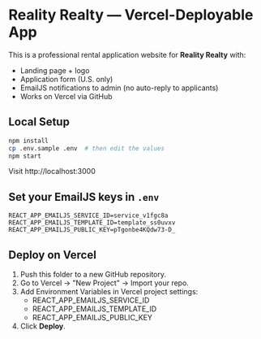 
# Reality Realty — Vercel-Deployable App

This is a professional rental application website for **Reality Realty** with:
- Landing page + logo
- Application form (U.S. only)
- EmailJS notifications to admin (no auto-reply to applicants)
- Works on Vercel via GitHub

## Local Setup
```bash
npm install
cp .env.sample .env  # then edit the values
npm start
```
Visit http://localhost:3000

## Set your EmailJS keys in `.env`
```
REACT_APP_EMAILJS_SERVICE_ID=service_v1fgc8a
REACT_APP_EMAILJS_TEMPLATE_ID=template_ss0uvxv
REACT_APP_EMAILJS_PUBLIC_KEY=pTgonbe4KQdw73-D_
```

## Deploy on Vercel
1. Push this folder to a new GitHub repository.
2. Go to Vercel → "New Project" → Import your repo.
3. Add Environment Variables in Vercel project settings:
   - REACT_APP_EMAILJS_SERVICE_ID
   - REACT_APP_EMAILJS_TEMPLATE_ID
   - REACT_APP_EMAILJS_PUBLIC_KEY
4. Click **Deploy**.
